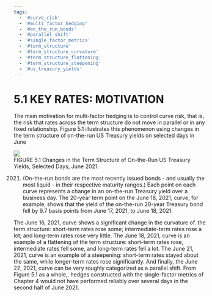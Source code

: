 ```yaml
---
tags:
  - '#curve_risk'
  - '#multi_factor_hedging'
  - '#on_the_run_bonds'
  - '#parallel_shift'
  - '#single_factor_metrics'
  - '#term_structure'
  - '#term_structure_curvature'
  - '#term_structure_flattening'
  - '#term_structure_steepening'
  - '#us_treasury_yields'
---
```

# 5.1 KEY RATES: MOTIVATION  

The main motivation for multi-factor hedging is to control curve risk, that is, the risk that rates across the term structure do not move in parallel or in any fixed relationship. Figure 5.1 illustrates this phenomenon using changes in the term structure of on-the-run US Treasury yields on selected days in June  

![](e53e721c8b4b8bc592252321380ee87b817e965382f46e6a3468cc7363da73a4.jpg)  
FIGURE 5.1 Changes in the Term Structure of On-the-Run US Treasury Yields, Selected Days, June 2021.  

2021. (On-the-run bonds are the most recently issued bonds - and usually the most liquid - in their respective maturity ranges.) Each point on each curve represents a change in an on-the-run Treasury yield over a business day. The 20-year term point on the June 18, 2021, curve, for example, shows that the yield of the on-the-run 20-year Treasury bond fell by 9.7 basis points from June 17, 2021, to June 18, 2021.  

The June 16, 2021, curve shows a significant change in the curvature of. the term structure: short-term rates rose some; intermediate-term rates rose a lot; and long-term rates rose very little. The June 18, 2021, curve is an example of a flattening of the term structure: short-term rates rose, intermediate rates fell some, and long-term rates fell a lot. The June 21, 2021, curve is an example of a steepening: short-term rates stayed about the same, while longer-term rates rose significantly. And finally, the June 22, 2021, curve can be very roughly categorized as a parallel shift. From Figure 5.1 as a whole,. hedges constructed with the single-factor metrics of Chapter 4 would not have performed reliably over several days in the second half of June 2021.  
